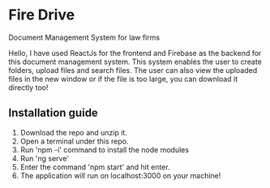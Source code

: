 # Fire Drive 
Document Management System for law firms

Hello, I have used ReactJs for the frontend and Firebase as the backend for this document management system. This system enables the user to create folders, upload files and search files. The user can also view the uploaded files in the new window or if the file is too large, you can download it directly too! 

<h2> Installation guide </h2>

1. Download the repo and unzip it.
2. Open a terminal under this repo.
3. Run 'npm -i' command to install the node modules
4. Run 'ng serve'
5. Enter the command 'npm start' and hit enter.
6. The application will run on localhost:3000 on your machine!
